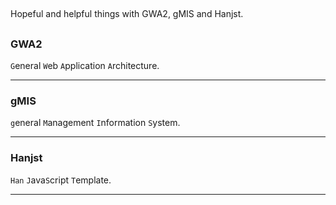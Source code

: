 
##
Hopeful and helpful things with GWA2, gMIS and Hanjst.
##

### GWA2

`G`eneral `W`eb `A`pplication `A`rchitecture.

---
### gMIS
`g`eneral `M`anagement `I`nformation `S`ystem.

---

### Hanjst

`Han` `J`ava`S`cript `T`emplate.

---

<!--stackedit_data:
eyJoaXN0b3J5IjpbMjA3MjI1OTEzXX0=
-->